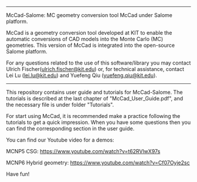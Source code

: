 **************************************************************************************
McCad-Salome: MC geometry conversion tool McCad under Salome platform. 

McCad is a geometry conversion tool developed at KIT to enable the automatic conversions of CAD models into the Monte Carlo (MC) geometries. This version of McCad is integrated into the open-source Salome platform. 

For any questions related to the use of this software/library you may contact Ulrich Fischer(ulrich.fischer@kit.edu) or, for technical assistance, contact Lei Lu (lei.lu@kit.edu) and Yuefeng Qiu (yuefeng.qiu@kit.edu).
**************************************************************************************

This repository contains user guide and tutorials for McCad-Salome. The tutorials is described at the last chapter of "McCad_User_Guide.pdf", and the necessary file is under folder "Tutorials". 

For start using McCad, it is recommended make a practice following the tutorials to get a quick impression. When you have some questions then you can find the corresponding section in the user guide. 

You can find our Youtube video for a demos:

MCNP5 CSG: https://www.youtube.com/watch?v=t62RVlwX97s

MCNP6 Hybrid geometry: https://www.youtube.com/watch?v=Cf07Oyje2sc


Have fun!
